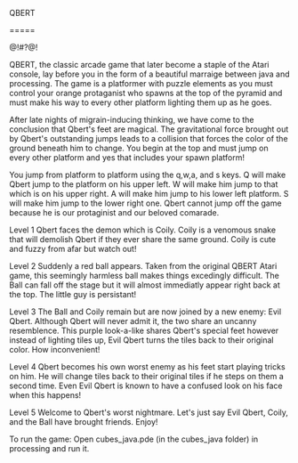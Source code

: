                                
QBERT

=====

@!#?@!

QBERT, the classic arcade game that later become a staple of the Atari console, lay before you in the form of a beautiful marraige between java and processing. The game is a platformer with puzzle elements as you must control your orange protaganist who spawns at the top of the pyramid and must make his way to every other platform lighting them up as he goes.

After late nights of migrain-inducing thinking, we have come to the conclusion that Qbert's feet are magical. The gravitational force brought out by Qbert's outstanding jumps leads to a collision that forces the color of the ground beneath him to change. You begin at the top and must jump on every other platform and yes that includes your spawn platform!

You jump from platform to platform using the q,w,a, and s keys. Q will make Qbert jump to the platform on his upper left. W will make him jump to that which is on his upper right. A will make him jump to his lower left platform. S will make him jump to the lower right one. Qbert cannot jump off the game because he is our protaginist and our beloved comarade.

Level 1
Qbert faces the demon which is Coily. Coily is a venomous snake that will demolish Qbert if they ever share the same ground. Coily is cute and fuzzy from afar but watch out!

Level 2
Suddenly a red ball appears. Taken from the original QBERT Atari game, this seemingly harmless ball makes things excedingly difficult. The Ball can fall off the stage but it will almost immediatly appear right back at the top. The little guy is persistant!

Level 3
The Ball and Coily remain but are now joined by a new enemy: Evil Qbert. Although Qbert will never admit it, the two share an uncanny resemblence. This purple look-a-like shares Qbert's special feet however instead of lighting tiles up, Evil Qbert turns the tiles back to their original color. How inconvenient!

Level 4
Qbert becomes his own worst enemy as his feet start playing tricks on him. He will change tiles back to their original tiles if he steps on them a second time. Even Evil Qbert is known to have a confused look on his face when this happens!

Level 5
Welcome to Qbert's worst nightmare. Let's just say Evil Qbert, Coily, and the Ball have brought friends. Enjoy!

To run the game:
Open cubes_java.pde (in the cubes_java folder) in processing and run it.
